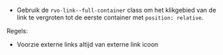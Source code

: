- Gebruik de `rvo-link--full-container` class om het klikgebied van de link te vergroten tot de eerste container met `position: relative`.

Regels:

- Voorzie externe links altijd van externe link icoon
